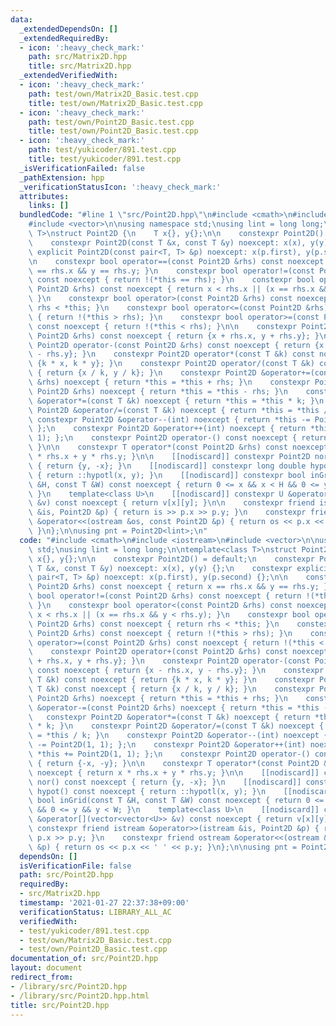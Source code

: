 ```yaml
---
data:
  _extendedDependsOn: []
  _extendedRequiredBy:
  - icon: ':heavy_check_mark:'
    path: src/Matrix2D.hpp
    title: src/Matrix2D.hpp
  _extendedVerifiedWith:
  - icon: ':heavy_check_mark:'
    path: test/own/Matrix2D_Basic.test.cpp
    title: test/own/Matrix2D_Basic.test.cpp
  - icon: ':heavy_check_mark:'
    path: test/own/Point2D_Basic.test.cpp
    title: test/own/Point2D_Basic.test.cpp
  - icon: ':heavy_check_mark:'
    path: test/yukicoder/891.test.cpp
    title: test/yukicoder/891.test.cpp
  _isVerificationFailed: false
  _pathExtension: hpp
  _verificationStatusIcon: ':heavy_check_mark:'
  attributes:
    links: []
  bundledCode: "#line 1 \"src/Point2D.hpp\"\n#include <cmath>\n#include <iostream>\n\
    #include <vector>\n\nusing namespace std;\nusing lint = long long;\n\ntemplate<class\
    \ T>\nstruct Point2D {\n    T x{}, y{};\n\n    constexpr Point2D() = default;\n\
    \    constexpr Point2D(const T &x, const T &y) noexcept: x(x), y(y) {};\n    constexpr\
    \ explicit Point2D(const pair<T, T> &p) noexcept: x(p.first), y(p.second) {};\n\
    \n    constexpr bool operator==(const Point2D &rhs) const noexcept { return x\
    \ == rhs.x && y == rhs.y; }\n    constexpr bool operator!=(const Point2D &rhs)\
    \ const noexcept { return !(*this == rhs); }\n    constexpr bool operator<(const\
    \ Point2D &rhs) const noexcept { return x < rhs.x || (x == rhs.x && y < rhs.y);\
    \ }\n    constexpr bool operator>(const Point2D &rhs) const noexcept { return\
    \ rhs < *this; }\n    constexpr bool operator<=(const Point2D &rhs) const noexcept\
    \ { return !(*this > rhs); }\n    constexpr bool operator>=(const Point2D &rhs)\
    \ const noexcept { return !(*this < rhs); }\n\n    constexpr Point2D operator+(const\
    \ Point2D &rhs) const noexcept { return {x + rhs.x, y + rhs.y}; }\n    constexpr\
    \ Point2D operator-(const Point2D &rhs) const noexcept { return {x - rhs.x, y\
    \ - rhs.y}; }\n    constexpr Point2D operator*(const T &k) const noexcept { return\
    \ {k * x, k * y}; }\n    constexpr Point2D operator/(const T &k) const noexcept\
    \ { return {x / k, y / k}; }\n    constexpr Point2D &operator+=(const Point2D\
    \ &rhs) noexcept { return *this = *this + rhs; }\n    constexpr Point2D &operator-=(const\
    \ Point2D &rhs) noexcept { return *this = *this - rhs; }\n    constexpr Point2D\
    \ &operator*=(const T &k) noexcept { return *this = *this * k; }\n    constexpr\
    \ Point2D &operator/=(const T &k) noexcept { return *this = *this / k; }\n   \
    \ constexpr Point2D &operator--(int) noexcept { return *this -= Point2D(1, 1);\
    \ };\n    constexpr Point2D &operator++(int) noexcept { return *this += Point2D(1,\
    \ 1); };\n    constexpr Point2D operator-() const noexcept { return {-x, -y};\
    \ }\n\n    constexpr T operator*(const Point2D &rhs) const noexcept { return x\
    \ * rhs.x + y * rhs.y; }\n\n    [[nodiscard]] constexpr Point2D nor() const noexcept\
    \ { return {y, -x}; }\n    [[nodiscard]] constexpr long double hypot() const noexcept\
    \ { return ::hypotl(x, y); }\n    [[nodiscard]] constexpr bool inGrid(const T\
    \ &H, const T &W) const noexcept { return 0 <= x && x < H && 0 <= y && y < W;\
    \ }\n    template<class U>\n    [[nodiscard]] constexpr U &operator[](vector<vector<U>>\
    \ &v) const noexcept { return v[x][y]; }\n\n    constexpr friend istream &operator>>(istream\
    \ &is, Point2D &p) { return is >> p.x >> p.y; }\n    constexpr friend ostream\
    \ &operator<<(ostream &os, const Point2D &p) { return os << p.x << ' ' << p.y;\
    \ }\n};\n\nusing pnt = Point2D<lint>;\n"
  code: "#include <cmath>\n#include <iostream>\n#include <vector>\n\nusing namespace\
    \ std;\nusing lint = long long;\n\ntemplate<class T>\nstruct Point2D {\n    T\
    \ x{}, y{};\n\n    constexpr Point2D() = default;\n    constexpr Point2D(const\
    \ T &x, const T &y) noexcept: x(x), y(y) {};\n    constexpr explicit Point2D(const\
    \ pair<T, T> &p) noexcept: x(p.first), y(p.second) {};\n\n    constexpr bool operator==(const\
    \ Point2D &rhs) const noexcept { return x == rhs.x && y == rhs.y; }\n    constexpr\
    \ bool operator!=(const Point2D &rhs) const noexcept { return !(*this == rhs);\
    \ }\n    constexpr bool operator<(const Point2D &rhs) const noexcept { return\
    \ x < rhs.x || (x == rhs.x && y < rhs.y); }\n    constexpr bool operator>(const\
    \ Point2D &rhs) const noexcept { return rhs < *this; }\n    constexpr bool operator<=(const\
    \ Point2D &rhs) const noexcept { return !(*this > rhs); }\n    constexpr bool\
    \ operator>=(const Point2D &rhs) const noexcept { return !(*this < rhs); }\n\n\
    \    constexpr Point2D operator+(const Point2D &rhs) const noexcept { return {x\
    \ + rhs.x, y + rhs.y}; }\n    constexpr Point2D operator-(const Point2D &rhs)\
    \ const noexcept { return {x - rhs.x, y - rhs.y}; }\n    constexpr Point2D operator*(const\
    \ T &k) const noexcept { return {k * x, k * y}; }\n    constexpr Point2D operator/(const\
    \ T &k) const noexcept { return {x / k, y / k}; }\n    constexpr Point2D &operator+=(const\
    \ Point2D &rhs) noexcept { return *this = *this + rhs; }\n    constexpr Point2D\
    \ &operator-=(const Point2D &rhs) noexcept { return *this = *this - rhs; }\n \
    \   constexpr Point2D &operator*=(const T &k) noexcept { return *this = *this\
    \ * k; }\n    constexpr Point2D &operator/=(const T &k) noexcept { return *this\
    \ = *this / k; }\n    constexpr Point2D &operator--(int) noexcept { return *this\
    \ -= Point2D(1, 1); };\n    constexpr Point2D &operator++(int) noexcept { return\
    \ *this += Point2D(1, 1); };\n    constexpr Point2D operator-() const noexcept\
    \ { return {-x, -y}; }\n\n    constexpr T operator*(const Point2D &rhs) const\
    \ noexcept { return x * rhs.x + y * rhs.y; }\n\n    [[nodiscard]] constexpr Point2D\
    \ nor() const noexcept { return {y, -x}; }\n    [[nodiscard]] constexpr long double\
    \ hypot() const noexcept { return ::hypotl(x, y); }\n    [[nodiscard]] constexpr\
    \ bool inGrid(const T &H, const T &W) const noexcept { return 0 <= x && x < H\
    \ && 0 <= y && y < W; }\n    template<class U>\n    [[nodiscard]] constexpr U\
    \ &operator[](vector<vector<U>> &v) const noexcept { return v[x][y]; }\n\n   \
    \ constexpr friend istream &operator>>(istream &is, Point2D &p) { return is >>\
    \ p.x >> p.y; }\n    constexpr friend ostream &operator<<(ostream &os, const Point2D\
    \ &p) { return os << p.x << ' ' << p.y; }\n};\n\nusing pnt = Point2D<lint>;\n"
  dependsOn: []
  isVerificationFile: false
  path: src/Point2D.hpp
  requiredBy:
  - src/Matrix2D.hpp
  timestamp: '2021-01-27 22:37:38+09:00'
  verificationStatus: LIBRARY_ALL_AC
  verifiedWith:
  - test/yukicoder/891.test.cpp
  - test/own/Matrix2D_Basic.test.cpp
  - test/own/Point2D_Basic.test.cpp
documentation_of: src/Point2D.hpp
layout: document
redirect_from:
- /library/src/Point2D.hpp
- /library/src/Point2D.hpp.html
title: src/Point2D.hpp
---
```

